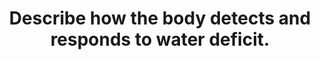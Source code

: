 ---
title: "Describe how the body detects and responds to water deficit."
entityType: SAQ
exam: PEX
college: ANZCA
year: 2001
sitting: A
question: 7
passRate: 50
EC_expectedDomains:
- "Main points expected were the implications of a water deficit, how this is sensed (emphasising hypothalamic osmoreceptors), and the central role of ADH including its structure, synthesis, transport, release and actions."
EC_extraCredit:
- "Other points that attracted additional marks included the distribution of body water (including normal values), the sensitivity of osmoreceptors vs. volume sensors, and the effects of severe water deficit sufficient to cause intravascular depletion. There was little appreciation that in pure water deficit, a 10% reduction in intravascular volume would be associated with a water deficit of over 4 litres."
EC_errorsCommon:
- "A common mistake was to concentrate solely on hyperosmolarity and contraction of the ECF or hyperosmolarity and hypotension. Many candidates failed to indicate that a water deficit involves contraction of both intracellular and extracellular compartments. Pure water deficit does not include Na+ loss, nor does pure water deficit occur in haemorrhage. Thirst is not a \"backup system\" in water deprivation. High pressure baroreceptors do not respond to hypovolaemia."
---